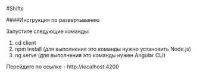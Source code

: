 #Shifts

####Инструкция по развертыванию

Запустите следующие команды:
1. cd client
2. npm install (для выполнения это команды нужно установить Node.js)
3. ng serve (для выполнения это команды нужен Angular CLI)

Перейдите по ссылке - http://localhost:4200 
